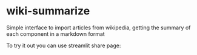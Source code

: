 # wiki-summarize
Simple interface to import articles from wikipedia, getting the summary of each component in a markdown format

To try it out you can use streamlit share page:
